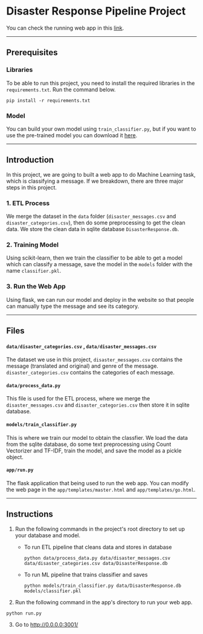 # Disaster Response Pipeline Project

You can check the running web app in this [link](http://206.189.80.196:3000).

---

## Prerequisites

### Libraries

To be able to run this project, you need to install the required libraries in the `requirements.txt`. Run the command below.

```
pip install -r requirements.txt
```

### Model

You can build your own model using `train_classifier.py`, but if you want to use the pre-trained model you can download it [here](https://drive.google.com/file/d/1QOmVDpd8hcVYqqUXDXf68UMDWQZP0wQV/view?usp=sharing).

---

## Introduction

In this project, we are going to built a web app to do Machine Learning task, which is classifying a message. If we breakdown, there are three major steps in this project.

### 1. ETL Process

We merge the dataset in the `data` folder (`disaster_messages.csv` and `disaster_categories.csv`), then do some preprocessing to get the clean data. We store the clean data in sqlite database `DisasterResponse.db`.

### 2. Training Model

Using scikit-learn, then we train the classifier to be able to get a model which can classify a message, save the model in the `models` folder with the name `classifier.pkl`.

### 3. Run the Web App

Using flask, we can run our model and deploy in the website so that people can manually type the message and see its category.

---

## Files

#### `data/disaster_categories.csv` , `data/disaster_messages.csv`

The dataset we use in this project, `disaster_messages.csv` contains the message (translated and original) and genre of the message. `disaster_categories.csv` contains the categories of each message.

#### `data/process_data.py`

This file is used for the ETL process, where we merge the `disaster_messages.csv` and `disaster_categories.csv` then store it in sqlite database.

#### `models/train_classifier.py`

This is where we train our model to obtain the classfier. We load the data from the sqlite database, do some text preprocessing using Count Vectorizer and TF-IDF, train the model, and save the model as a pickle object.

#### `app/run.py`

The flask application that being used to run the web app. You can modify the web page in the `app/templates/master.html` and `app/templates/go.html`.

---

## Instructions

1. Run the following commands in the project's root directory to set up your database and model.

   - To run ETL pipeline that cleans data and stores in database
     ```
     python data/process_data.py data/disaster_messages.csv data/disaster_categories.csv data/DisasterResponse.db
     ```
   - To run ML pipeline that trains classifier and saves
     ```
     python models/train_classifier.py data/DisasterResponse.db models/classifier.pkl
     ```

2. Run the following command in the app's directory to run your web app.

```
python run.py
```

3. Go to http://0.0.0.0:3001/
